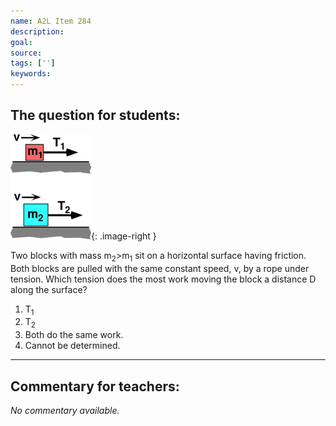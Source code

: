 ```yaml
---
name: A2L Item 284
description: 
goal: 
source: 
tags: ['']
keywords: 
---
```


## The question for students:

![Item284_fig1.gif](../images/Item284_fig1.gif){: .image-right } 

<p>Two blocks with mass m<sub>2</sub>>m<sub>1</sub> sit on a horizontal
surface having friction. Both blocks are pulled with the same constant
speed, v, by a rope under tension. Which tension does the most work
moving the block a distance D along the surface?</p>

1. T<sub>1</sub> 
2. T<sub>2</sub> 
3. Both do the same work. 
4. Cannot be determined.

<hr/>

## Commentary for teachers:

_No commentary available._
